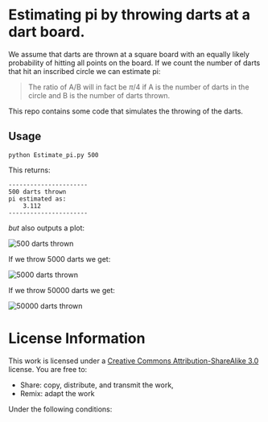 # Estimating pi by throwing darts at a dart board.

We assume that darts are thrown at a square board with an equally likely probability of hitting all points on the board. If we count the number of darts that hit an inscribed circle we can estimate pi:

> The ratio of A/B will in fact be $\pi/4$ if A is the number of darts in the circle and B is the number of darts thrown.

This repo contains some code that simulates the throwing of the darts.

## Usage

    python Estimate_pi.py 500

This returns:

    ----------------------
    500 darts thrown
    pi estimated as:
        3.112
    ----------------------

*but* also outputs a plot:

![500 darts thrown](500_darts.png)

If we throw 5000 darts we get:

![5000 darts thrown](5000_darts.png)

If we throw 50000 darts we get:

![50000 darts thrown](50000_darts.png)

# License Information

This work is licensed under a [Creative Commons Attribution-ShareAlike 3.0](http://creativecommons.org/licenses/by-sa/3.0/us/) license.  You are free to:

* Share: copy, distribute, and transmit the work,
* Remix: adapt the work

Under the following conditions:
